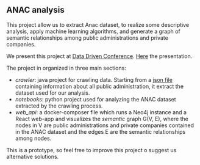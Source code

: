 
## ANAC analysis
This project allow us to extract Anac dataset, to realize some descriptive analysis, apply machine learning algorithms, and generate a graph of semantic relationships among public administrations and private companies.

We present this project at [Data Driven Conference](https://2018.datadriveninnovation.org/it/). [Here](https://www.slideshare.net/DataDrivenInnovation/machine-learning-on-public-procurement-open-data-the-anac-case-study-fabiana-lanotte) the presentation. 

The project in organized in three main sections:
- *crawler*: java project for crawling data. Starting from a [json file](https://github.com/fabiana001/anacAnalysis/blob/master/crawler/src/main/resources/response.json) containing information about all public administration, it extract the dataset used for our analysis.
- *notebooks*: python project used for analyzing the ANAC dataset extracted by the crawling process. 
- *web_api*: a docker-composer file which runs a Neo4j instance and a React web-app and visualizes the *semantic* graph G(V, E), where the nodes in V are public administrations and private companies contained in the ANAC dataset and the edges E are the semantic relationships among nodes. 

This is a prototype, so feel free to improve this project o suggest us alternative solutions.
